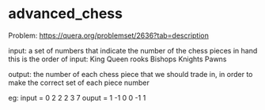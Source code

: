 # advanced_chess
Problem: https://quera.org/problemset/2636?tab=description


input: a set of numbers that indicate the number of the chess pieces in hand
this is the order of input:
King Queen rooks Bishops Knights Pawns

output: the number of each chess piece that we should trade in, in order to make the correct set of each piece number

eg: 
input = 0 2 2 2 3 7
ouput = 1 -1 0 0 -1 1